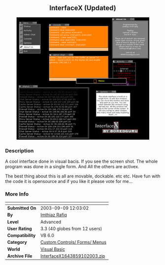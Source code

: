 ﻿<div align="center">

## InterfaceX \(Updated\)

<img src="PIC20039903518308.jpg">
</div>

### Description

A cool interface done in visual bacis. If you see the screen shot. The whole program was done in a single form. And All the others are activex.

The best thing about this is all are movable, dockable. etc etc. Have fun with the code it is opensource and if you like it please vote for me...
 
### More Info
 


<span>             |<span>
---                |---
**Submitted On**   |2003-09-09 12:03:02
**By**             |[Imthiaz Rafiq](https://github.com/Planet-Source-Code/PSCIndex/blob/master/ByAuthor/imthiaz-rafiq.md)
**Level**          |Advanced
**User Rating**    |3.3 (40 globes from 12 users)
**Compatibility**  |VB 6\.0
**Category**       |[Custom Controls/ Forms/  Menus](https://github.com/Planet-Source-Code/PSCIndex/blob/master/ByCategory/custom-controls-forms-menus__1-4.md)
**World**          |[Visual Basic](https://github.com/Planet-Source-Code/PSCIndex/blob/master/ByWorld/visual-basic.md)
**Archive File**   |[InterfaceX1643859102003\.zip](https://github.com/Planet-Source-Code/imthiaz-rafiq-interfacex-updated__1-48363/archive/master.zip)








